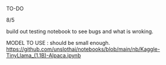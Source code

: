 TO-DO

8/5

build out testing notebook to see bugs and what is wroking.

MODEL TO USE : should be small enough. https://github.com/unslothai/notebooks/blob/main/nb/Kaggle-TinyLlama_(1.1B)-Alpaca.ipynb
